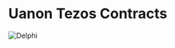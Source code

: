# Uanon Tezos Contracts

![Delphi](https://github.com/Chain-of-Insight/uanon-contracts/workflows/Delphi/badge.svg)

